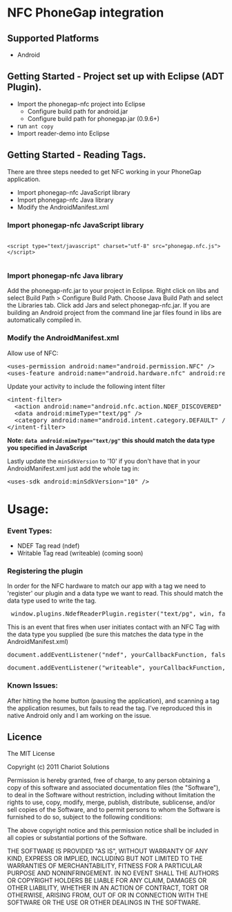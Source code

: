# NFC PhoneGap integration

## Supported Platforms

* Android 

## Getting Started - Project set up with Eclipse (ADT Plugin).

* Import the phonegap-nfc project into Eclipse
    * Configure build path for android.jar
    * Configure build path for phonegap.jar (0.9.6+)
* run <code>ant copy</code>
* Import reader-demo into Eclipse


## Getting Started - Reading Tags.

There are three steps needed to get NFC working in your PhoneGap application.

* Import phonegap-nfc JavaScript library
* Import phonegap-nfc Java library
* Modify the AndroidManifest.xml

### Import phonegap-nfc JavaScript library
<pre>
  <code>
&lt;script type="text/javascript" charset="utf-8" src="phonegap.nfc.js"&gt;&lt;/script&gt;
  </code>
</pre>

### Import phonegap-nfc Java library
Add the phonegap-nfc.jar to your project in Eclipse. Right click on libs and select Build Path > Configure Build Path. Choose Java Build Path and select the Libraries tab. Click add Jars and select phonegap-nfc.jar. If you are building an Android project from the command line jar files found in libs are automatically compiled in.

### Modify the AndroidManifest.xml
Allow use of NFC:
<pre>
&lt;uses-permission android:name="android.permission.NFC" /&gt;
&lt;uses-feature android:name="android.hardware.nfc" android:required="true" /&gt;
</pre>

Update your activity to include the following intent filter
<pre>
&lt;intent-filter&gt;
  &lt;action android:name="android.nfc.action.NDEF_DISCOVERED" /&gt;
  &lt;data android:mimeType="text/pg" /&gt;
  &lt;category android:name="android.intent.category.DEFAULT" /&gt;
&lt;/intent-filter&gt;
</pre>
**Note: <code>data android:mimeType="text/pg"</code> this should match the data type you specified in JavaScript**

Lastly update the <code>minSdkVersion</code> to '10' if you don't have that in your AndroidManifest.xml just add the whole tag in:
<pre>
&lt;uses-sdk android:minSdkVersion="10" /&gt; 
</pre>

# Usage:

### Event Types:

 * NDEF Tag read (ndef)
 * Writable Tag read (writeable) (coming soon)

### Registering the plugin
In order for the NFC hardware to match our app with a tag we need to 'register' our plugin and a data type we want to read. This should match the data type used to write the tag.

<pre> window.plugins.NdefReaderPlugin.register("text/pg", win, fail); </pre>

This is an event that fires when user initiates contact with an NFC Tag with the data type you supplied (be sure this matches the data type in the AndroidManifest.xml)

<pre>document.addEventListener("ndef", yourCallbackFunction, false);</pre>
<pre>document.addEventListener("writeable", yourCallbackFunction, false);</pre>

### Known Issues:
After hitting the home button (pausing the application), and scanning a tag the application resumes, but fails to read the tag.
I've reproduced this in native Android only and I am working on the issue.

## Licence ##

The MIT License

Copyright (c) 2011 Chariot Solutions

Permission is hereby granted, free of charge, to any person obtaining a copy
of this software and associated documentation files (the "Software"), to deal
in the Software without restriction, including without limitation the rights
to use, copy, modify, merge, publish, distribute, sublicense, and/or sell
copies of the Software, and to permit persons to whom the Software is
furnished to do so, subject to the following conditions:

The above copyright notice and this permission notice shall be included in
all copies or substantial portions of the Software.

THE SOFTWARE IS PROVIDED "AS IS", WITHOUT WARRANTY OF ANY KIND, EXPRESS OR
IMPLIED, INCLUDING BUT NOT LIMITED TO THE WARRANTIES OF MERCHANTABILITY,
FITNESS FOR A PARTICULAR PURPOSE AND NONINFRINGEMENT. IN NO EVENT SHALL THE
AUTHORS OR COPYRIGHT HOLDERS BE LIABLE FOR ANY CLAIM, DAMAGES OR OTHER
LIABILITY, WHETHER IN AN ACTION OF CONTRACT, TORT OR OTHERWISE, ARISING FROM,
OUT OF OR IN CONNECTION WITH THE SOFTWARE OR THE USE OR OTHER DEALINGS IN
THE SOFTWARE.